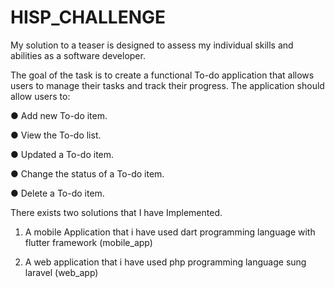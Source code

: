 # HISP_CHALLENGE
My solution to a teaser is designed to assess my individual skills and abilities as a software developer.

The goal of the task is to create a functional To-do application that allows users to manage their tasks and track their progress. The application should allow users to:

●	Add new To-do item.

●	View the To-do list.

●	Updated a To-do item.

●	Change the status of a To-do item.

●	Delete a To-do item.

There exists two solutions that I have Implemented.

1. A mobile Application that i have used dart programming language with flutter framework (mobile_app)

2. A web application that i have used php programming language sung laravel (web_app)


